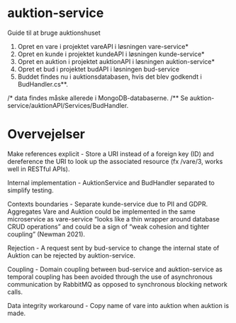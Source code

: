 # auktion-service

Guide til at bruge auktionshuset

1. Opret en vare i projektet vareAPI i løsningen vare-service*
2. Opret en kunde i projektet kundeAPI i løsningen kunde-service*
3. Opret en auktion i projektet auktionAPI i løsningen auktion-service*
4. Opret et bud i projektet budAPI i løsningen bud-service
5. Buddet findes nu i auktionsdatabasen, hvis det blev godkendt i BudHandler.cs**.

/* data findes måske allerede i MongoDB-databaserne.
/** Se auktion-service/auktionAPI/Services/BudHandler.

# Overvejelser

Make references explicit -
Store a URI instead of a foreign key (ID) and dereference the URI to look up the associated resource (fx /vare/3, works well in RESTful APIs).

Internal implementation -
AuktionService and BudHandler separated to simplify testing. 

Contexts boundaries - 
Separate kunde-service due to PII and GDPR.
Aggregates Vare and Auktion could be implemented in the same microservice as vare-service “looks like a thin wrapper around database CRUD operations” and could be a sign of “weak cohesion and tighter coupling” (Newman 2021).

Rejection -
A request sent by bud-service to change the internal state of Auktion can be rejected by auktion-service.

Coupling -
Domain coupling between bud-service and auktion-service as temporal coupling has been avoided through the use of asynchronous communication by RabbitMQ as opposed to synchronous blocking network calls. 

Data integrity workaround -
Copy name of vare into auktion when auktion is made.
